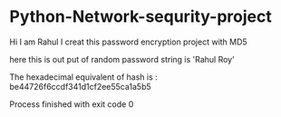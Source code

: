 # Python-Network-sequrity-project
Hi I am Rahul
I creat this password encryption project with MD5 

here this is out put of random password
string is 'Rahul Roy'


The hexadecimal equivalent of hash is : be44726f6ccdf341d1cf2ee55ca1a5b5

Process finished with exit code 0
